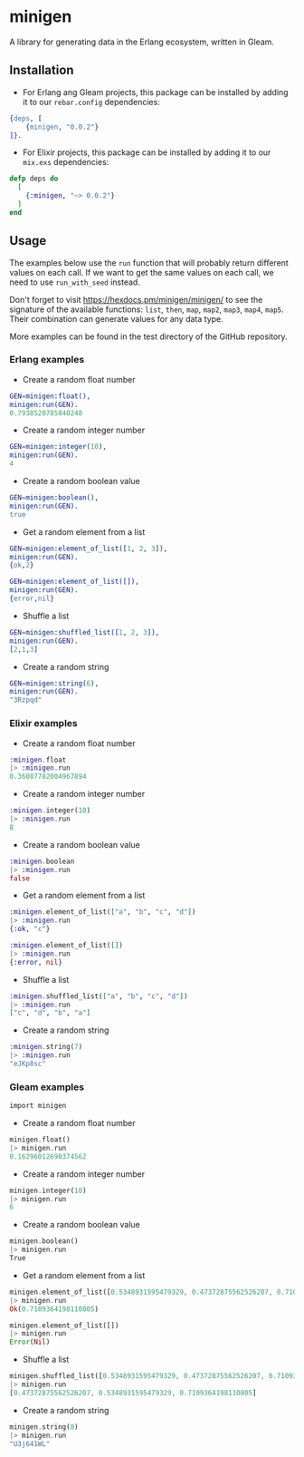 # minigen

A library for generating data in the Erlang ecosystem, written in Gleam.

## Installation

* For Erlang ang Gleam projects, this package can be installed by adding it to our `rebar.config` dependencies:

```erlang
{deps, [
    {minigen, "0.0.2"}
]}.
```

* For Elixir projects, this package can be installed by adding it to our `mix.exs` dependencies:

```elixir
defp deps do
  [
    {:minigen, "~> 0.0.2"}
  ]
end
```

## Usage

The examples below use the `run` function that will probably return different values on each call.
If we want to get the same values on each call, we need to use `run_with_seed` instead.

Don't forget to visit https://hexdocs.pm/minigen/minigen/ to see the signature of the available functions:
`list`, `then`, `map`, `map2`, `map3`, `map4`, `map5`. Their combination can generate values for any data type.

More examples can be found in the test directory of the GitHub repository.

### Erlang examples

* Create a random float number

```erlang
GEN=minigen:float(),
minigen:run(GEN).
0.7938520785840248
```

* Create a random integer number

```erlang
GEN=minigen:integer(10),
minigen:run(GEN).
4
```

* Create a random boolean value

```erlang
GEN=minigen:boolean(),
minigen:run(GEN).
true
```

* Get a random element from a list

```erlang
GEN=minigen:element_of_list([1, 2, 3]),
minigen:run(GEN).
{ok,2}
```

```erlang
GEN=minigen:element_of_list([]),
minigen:run(GEN).
{error,nil}
```

* Shuffle a list

```erlang
GEN=minigen:shuffled_list([1, 2, 3]),
minigen:run(GEN).
[2,1,3]
```

* Create a random string

```erlang
GEN=minigen:string(6),
minigen:run(GEN).
"3Rzpqd"
```

### Elixir examples

* Create a random float number

```elixir
:minigen.float
|> :minigen.run
0.36087782004967894
```

* Create a random integer number

```elixir
:minigen.integer(10)
|> :minigen.run
8
```

* Create a random boolean value

```elixir
:minigen.boolean
|> :minigen.run
false
```

* Get a random element from a list

```elixir
:minigen.element_of_list(["a", "b", "c", "d"])
|> :minigen.run
{:ok, "c"}
```

```elixir
:minigen.element_of_list([])
|> :minigen.run
{:error, nil}
```

* Shuffle a list

```elixir
:minigen.shuffled_list(["a", "b", "c", "d"])
|> :minigen.run
["c", "d", "b", "a"]
```

* Create a random string

```elixir
:minigen.string(7)
|> :minigen.run
"eJKp8sc"
```

### Gleam examples

```rust
import minigen
```

* Create a random float number

```rust
minigen.float()
|> minigen.run
0.16296012690374562
```

* Create a random integer number

```rust
minigen.integer(10)
|> minigen.run
6
```

* Create a random boolean value

```rust
minigen.boolean()
|> minigen.run
True
```

* Get a random element from a list

```rust
minigen.element_of_list([0.5348931595479329, 0.47372875562526207, 0.7109364198110805])
|> minigen.run
Ok(0.7109364198110805)
```

```rust
minigen.element_of_list([])
|> minigen.run
Error(Nil)
```

* Shuffle a list

```rust
minigen.shuffled_list([0.5348931595479329, 0.47372875562526207, 0.7109364198110805])
|> minigen.run
[0.47372875562526207, 0.5348931595479329, 0.7109364198110805]
```

* Create a random string

```rust
minigen.string(8)
|> minigen.run
"U3j641WL"
```
